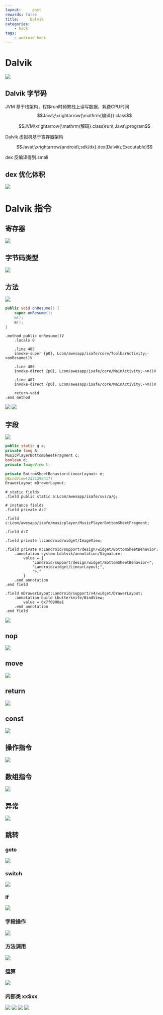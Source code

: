 ```yaml
---
layout:     post
rewards: false
title:     Dalvik
categories:
    - hack
tags:
    - android hack
---
```


# Dalvik
![](https://ws3.sinaimg.cn/large/006tKfTcgy1g06wz52wjyj31h20k64ba.jpg)

## Dalvik 字节码
JVM 基于栈架构，程序run时频繁栈上读写数据，耗费CPU时间
$$Java\;\xrightarrow{\mathrm{编译}}.class$$


$$JVM\xrightarrow{\mathrm{解码}.class}run\;Java\;program$$

Dalvik 虚拟机基于寄存器架构

$$Java\;\xrightarrow{android\;sdk/dx}.dex(Dalvik\;Executable)$$

dex 反编译得到.smali

## dex 优化体积
![](https://ws3.sinaimg.cn/large/006tKfTcly1g06xckmmfqj30u00uak9d.jpg)

# Dalvik 指令

## 寄存器
![](https://ws4.sinaimg.cn/large/006tKfTcly1g06xvk24r9j30u00u9u0c.jpg)

## 字节码类型
![](https://ws3.sinaimg.cn/large/006tKfTcly1g06xx52xmzj30u012fn9h.jpg)

## 方法
![](https://ws2.sinaimg.cn/large/006tKfTcgy1g06y95igk2j31ci0fidp7.jpg)
```java
public void onResume() {
    super.onResume();
    n();
    m();
}
```

```smali
.method public onResume()V
    .locals 0

    .line 485
    invoke-super {p0}, Lcom/awesapp/isafe/core/ToolbarActivity;->onResume()V

    .line 486
    invoke-direct {p0}, Lcom/awesapp/isafe/core/MainActivity;->n()V

    .line 487
    invoke-direct {p0}, Lcom/awesapp/isafe/core/MainActivity;->m()V

    return-void
.end method
```
![](https://ws4.sinaimg.cn/large/006tKfTcgy1g06yazo5alj31c60540wa.jpg)
![](https://ws3.sinaimg.cn/large/006tKfTcgy1g089l9oa1xj316o0u0qah.jpg)


## 字段
![](https://ws2.sinaimg.cn/large/006tKfTcgy1g06yf4ld98j31by0dwk14.jpg)

```java
public static g a;
private long A;
MusicPlayerBottomSheetFragment c;
boolean d;
private ImageView l;

private BottomSheetBehavior<LinearLayout> m;
@BindView(2131296417)
DrawerLayout mDrawerLayout;
```

```
# static fields
.field public static a:Lcom/awesapp/isafe/svs/a/g;

# instance fields
.field private A:J

.field c:Lcom/awesapp/isafe/musicplayer/MusicPlayerBottomSheetFragment;

.field d:Z

.field private l:Landroid/widget/ImageView;

.field private m:Landroid/support/design/widget/BottomSheetBehavior;
    .annotation system Ldalvik/annotation/Signature;
        value = {
            "Landroid/support/design/widget/BottomSheetBehavior<",
            "Landroid/widget/LinearLayout;",
            ">;"
        }
    .end annotation
.end field

.field mDrawerLayout:Landroid/support/v4/widget/DrawerLayout;
    .annotation build Lbutterknife/BindView;
        value = 0x7f0900a1
    .end annotation
.end field
```
![](https://ws4.sinaimg.cn/large/006tKfTcgy1g089fpdpajj31ro0qu4hb.jpg)


## nop
![](https://ws3.sinaimg.cn/large/006tKfTcgy1g06yp771ooj31c6062myl.jpg)

## move
![](https://ws1.sinaimg.cn/large/006tKfTcgy1g06ypmytzrj317s0u0qnh.jpg)

## return
![](https://ws3.sinaimg.cn/large/006tKfTcgy1g06yqigthbj31ca0bcagr.jpg)

## const
![](https://ws1.sinaimg.cn/large/006tKfTcgy1g07h6257t9j30yi0u0ngj.jpg)

## 操作指令
![](https://ws1.sinaimg.cn/large/006tKfTcgy1g07h6xv2hpj314p0u0avd.jpg)

## 数组指令
![](https://ws2.sinaimg.cn/large/006tKfTcgy1g07hn4nyuwj31120u01kx.jpg)

## 异常
![](https://ws4.sinaimg.cn/large/006tKfTcgy1g07httvmnaj30t004owft.jpg)

## 跳转

### goto
![](https://ws2.sinaimg.cn/large/006tKfTcgy1g07hwom938j31c80jmn0w.jpg)

### switch
![](https://ws2.sinaimg.cn/large/006tKfTcgy1g07hx6r6xhj31cw08cgsf.jpg)

### if
![](https://ws3.sinaimg.cn/large/006tKfTcgy1g07hxlg22xj31c60tqwxh.jpg)

### 字段操作
![](https://ws3.sinaimg.cn/large/006tKfTcgy1g08f6tlc4aj31bm0qekan.jpg)

### 方法调用
![](https://ws3.sinaimg.cn/large/006tKfTcgy1g083bhdp16j30zg0u0wwk.jpg)

### 运算
![](https://ws1.sinaimg.cn/large/006tKfTcgy1g083de93r7j30zn0u01kx.jpg)


### 内部类 xx$xx
![](https://ws2.sinaimg.cn/large/006tKfTcgy1g08eyh9qcej31ac0dijxp.jpg)
![](https://ws3.sinaimg.cn/large/006tKfTcgy1g08f1lmwvwj317g0n8tel.jpg)
![](https://ws2.sinaimg.cn/large/006tKfTcgy1g08f0n8nggj31dw0q2wqu.jpg)
![](https://ws2.sinaimg.cn/large/006tKfTcgy1g08f56k30hj318a076mzy.jpg)